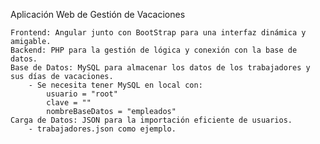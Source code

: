 Aplicación Web de Gestión de Vacaciones

	Frontend: Angular junto con BootStrap para una interfaz dinámica y amigable.
	Backend: PHP para la gestión de lógica y conexión con la base de datos.
	Base de Datos: MySQL para almacenar los datos de los trabajadores y sus días de vacaciones.
		- Se necesita tener MySQL en local con:
			usuario = "root"
			clave = ""
			nombreBaseDatos = "empleados"
	Carga de Datos: JSON para la importación eficiente de usuarios.
		- trabajadores.json como ejemplo.